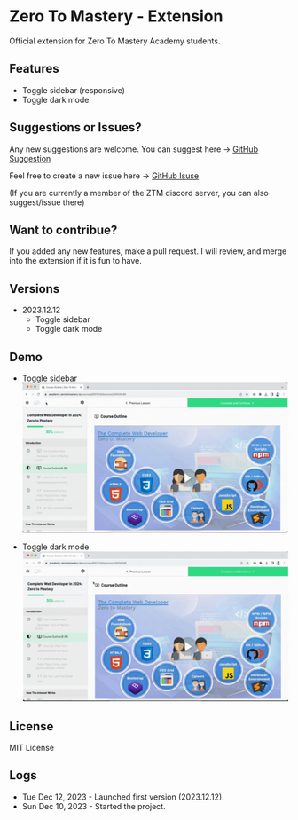 # Zero To Mastery - Extension

Official extension for Zero To Mastery Academy students.

## Features

* Toggle sidebar (responsive)
* Toggle dark mode

## Suggestions or Issues?

Any new suggestions are welcome. You can suggest here -> [GitHub Suggestion](https://github.com/sithu-khant/ztm-extension/issues)

Feel free to create a new issue here -> [GitHub Isuse](https://github.com/sithu-khant/ztm-extension/issues)

(If you are currently a member of the ZTM discord server, you can also suggest/issue there)

## Want to contribue?

If you added any new features, make a pull request. I will review, and merge into the extension if it is fun to have.


## Versions

* 2023.12.12
	* Toggle sidebar
	* Toggle dark mode


## Demo

* Toggle sidebar
![](assets/sidebar-demo.gif)

* Toggle dark mode
![](assets/darkmode-demo.gif)


## License

MIT License


## Logs

* Tue Dec 12, 2023 - Launched first version (2023.12.12).
* Sun Dec 10, 2023 - Started the project.
